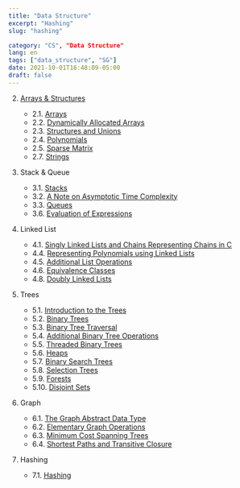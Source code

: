 ```yaml
---
title: "Data Structure"
excerpt: "Hashing"
slug: "hashing"

category: "CS", "Data Structure"
lang: en
tags: ["data_structure", "SG"]
date: 2021-10-01T16:48:09-05:00
draft: false
---
```


2. [Arrays & Structures](https://underthelights.github.io/tech/ds/2.arrays--structures/)
   
    - 2.1. [Arrays](https://underthelights.github.io/tech/ds/2.arrays--structures/2.1.-arrays-/)
    - 2.2. [Dynamically Allocated Arrays](https://underthelights.github.io/tech/ds/2.arrays--structures/2.2.-dynamically-allocated-arrays-/)
    - 2.3. [Structures and Unions](https://underthelights.github.io/tech/ds/2.arrays--structures/2.3.-structures-and-unions-/)
    - 2.4. [Polynomials](https://underthelights.github.io/tech/ds/2.arrays--structures/2.4.-polynomials-/)
    - 2.5. [Sparse Matrix](https://underthelights.github.io/tech/ds/2.arrays--structures/2.5.-sparse-matrix-/)
    - 2.7. [Strings](https://underthelights.github.io/tech/ds/2.arrays--structures/2.7.-strings/)
    
3. Stack & Queue

    - 3.1. [Stacks](https://underthelights.github.io/tech/ds/3.stack--queue/3.1.-stacks/)
    - 3.2. [A Note on Asymptotic Time Complexity](https://underthelights.github.io/tech/ds/3.stack--queue/3.2.-a-note-on-asymptotic-time-complexity/)
    - 3.3. [Queues](https://underthelights.github.io/tech/ds/3.stack--queue/3.3.-queues/)
    - 3.6. [Evaluation of Expressions](https://underthelights.github.io/tech/ds/3.stack--queue/3.6.-evaluation-of-expressions/)

4. Linked List

    - 4.1. [Singly Linked Lists and Chains Representing Chains in C](https://underthelights.github.io/tech/ds/4.linked-list/4.1.-singly-linked-lists-and-chains-representing-chains-in-c/)
    - 4.4. [Representing Polynomials using Linked Lists](https://underthelights.github.io/tech/ds/4.linked-list/4.4.-representing-polynomials-using-linked-lists/)
    - 4.5. [Additional List Operations](https://underthelights.github.io/tech/ds/4.linked-list/4.5.-additional-list-operations/)
    - 4.6. [Equivalence Classes](https://underthelights.github.io/tech/ds/4.linked-list/4.6.-equivalence-classes-/)
    - 4.8. [Doubly Linked Lists](https://underthelights.github.io/tech/ds/4.linked-list/4.8.-doubly-linked-lists-/)

5. Trees

    - 5.1. [Introduction to the Trees](https://underthelights.github.io/tech/ds/5.trees/5.1.-introduction-to-the-trees/)
    - 5.2. [Binary Trees](https://underthelights.github.io/tech/ds/5.trees/5.2.-binary-trees/)
    - 5.3. [Binary Tree Traversal](https://underthelights.github.io/tech/ds/5.trees/5.3.-binary-tree-traversal/)
    - 5.4. [Additional Binary Tree Operations](https://underthelights.github.io/tech/ds/5.trees/5.4.-additional-binary-tree-operations/)
    - 5.5. [Threaded Binary Trees](https://underthelights.github.io/tech/ds/5.trees/5.5.-threaded-binary-trees/)
    - 5.6. [Heaps](https://underthelights.github.io/tech/ds/5.trees/5.6.-heaps/)
    - 5.7. [Binary Search Trees]()
    - 5.8. [Selection Trees](https://underthelights.github.io/tech/ds/5.trees/5.8.-selection-trees/)
    - 5.9. [Forests](https://underthelights.github.io/tech/ds/5.trees/5.9.-forests/)
    - 5.10. [Disjoint Sets](https://underthelights.github.io/tech/ds/5.trees/5.10.-disjoint-sets/)

6. Graph

    - 6.1. [The Graph Abstract Data Type](https://underthelights.github.io/tech/ds/6.graph/6.1.-the-graph-abstract-data-type/)
    - 6.2. [Elementary Graph Operations](https://underthelights.github.io/tech/ds/6.graph/6.2.-elementary-graph-operations/)
    - 6.3. [Minimum Cost Spanning Trees](https://underthelights.github.io/tech/ds/6.graph/6.3.-minimum-cost-spanning-trees/)
    - 6.4. [Shortest Paths and Transitive Closure](https://underthelights.github.io/tech/ds/6.graph/6.4.-shortest-paths-and-transitive-closure/)

7. Hashing

    - 7.1. [Hashing](https://underthelights.github.io/tech/ds/8.hashing/8.1.-hashing/)

      

